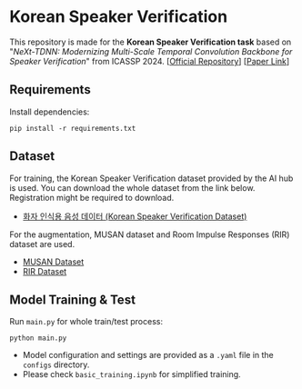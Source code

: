 # Korean Speaker Verification

This repository is made for the **Korean Speaker Verification task** based on "*NeXt-TDNN: Modernizing Multi-Scale Temporal Convolution Backbone for Speaker Verification*" from ICASSP 2024. [[Official Repository](https://github.com/dmlguq456/NeXt_TDNN_ASV)] [[Paper Link](https://arxiv.org/pdf/2312.08603)]

## Requirements
Install dependencies:
```
pip install -r requirements.txt
```

## Dataset

For training, the Korean Speaker Verification dataset provided by the AI hub is used. You can download the whole dataset from the link below. Registration might be required to download.

- [화자 인식용 음성 데이터 (Korean Speaker Verification Dataset)](https://aihub.or.kr/aihubdata/data/view.do?currMenu=115&topMenu=100&dataSetSn=537)

For the augmentation, MUSAN dataset and Room Impulse Responses (RIR) dataset are used.  
- [MUSAN Dataset](https://www.openslr.org/17/)  
- [RIR Dataset](https://www.openslr.org/28/)

## Model Training & Test
Run `main.py` for whole train/test process:
```
python main.py
```
- Model configuration and settings are provided as a `.yaml` file in the `configs` directory.
- Please check `basic_training.ipynb` for simplified training.